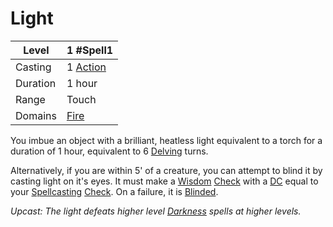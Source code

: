 # Light

| Level    | 1 #Spell1                                           |
| -------- | --------------------------------------------------- |
| Casting  | 1 [Action](../../../../Game%20Procedures/Action.md) |
| Duration | 1 hour                                              |
| Range    | Touch                                               |
| Domains  | [Fire](../../../Spell%20Domains/Fire.md)            |

You imbue an object with a brilliant, heatless light equivalent to a torch for a duration of 1 hour, equivalent to 6 [Delving](../../../../Game%20Procedures/Delving.md) turns.

Alternatively, if you are within 5' of a creature, you can attempt to blind it by casting light on it's eyes. It must make a [Wisdom](../../../../Player%20Characters/Chosen%20Statistics/Wisdom.md) [Check](../../../../Game%20Procedures/Check.md) with a [DC](../../../../Game%20Procedures/DC.md) equal to your [Spellcasting](../../../Spellcasting.md) [Check](../../../../Game%20Procedures/Check.md). On a failure, it is [Blinded](../../../../Conditions/Blinded.md).

*Upcast: The light defeats higher level [Darkness](../Level%202/Darkness.md) spells at higher levels.*